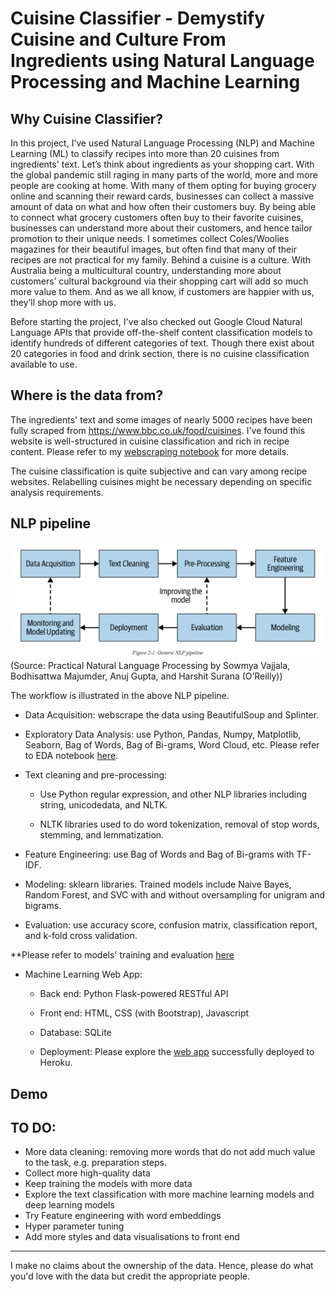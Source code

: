 # Cuisine Classifier - Demystify Cuisine and Culture From Ingredients using Natural Language Processing and Machine Learning


## Why Cuisine Classifier?

In this project, I’ve used Natural Language Processing (NLP) and Machine Learning (ML) to classify recipes into more than 20 cuisines from ingredients' text. Let’s think about ingredients as your shopping cart. With the global pandemic still raging in many parts of the world, more and more people are cooking at home. With many of them opting for buying grocery online and scanning their reward cards, businesses can collect a massive amount of data on what and how often their customers buy. By being able to connect what grocery customers often buy to their favorite cuisines, businesses can understand more about their customers, and hence tailor promotion to their unique needs. I sometimes collect Coles/Woolies magazines for their beautiful images, but often find that many of their recipes are not practical for my family. Behind a cuisine is a culture. With Australia being a multicultural country, understanding more about customers’ cultural background via their shopping cart will add so much more value to them. And as we all know, if customers are happier with us, they’ll shop more with us.

Before starting the project, I've also checked out Google Cloud Natural Language APIs that provide off-the-shelf content classification models to identify hundreds of different categories of text. Though there exist about 20 categories in food and drink section, there is no cuisine classification available to use.


## Where is the data from?

The ingredients' text and some images of nearly 5000 recipes have been fully scraped from https://www.bbc.co.uk/food/cuisines. I've found this website is well-structured in cuisine classification and rich in recipe content. Please refer to my [webscraping notebook](data/00_extract_scraped_bbcfood_cuisine.ipynb) for more details.

The cuisine classification is quite subjective and can vary among recipe websites. Relabelling cuisines might be necessary depending on specific analysis requirements. 


## NLP pipeline

![NLPpipeline](presentation/nlp_pipeline.png)
(Source: Practical Natural Language Processing by Sowmya Vajjala, Bodhisattwa Majumder, Anuj Gupta, and Harshit Surana (O’Reilly))

The workflow is illustrated in the above NLP pipeline.

* Data Acquisition: webscrape the data using BeautifulSoup and Splinter.

* Exploratory Data Analysis: use Python, Pandas, Numpy, Matplotlib, Seaborn, Bag of Words, Bag of Bi-grams, Word Cloud, etc. Please refer to EDA notebook [here](model/00_EDA.ipynb).

* Text cleaning and pre-processing:

    * Use Python regular expression, and other NLP libraries including string, unicodedata, and NLTK.
    
    * NLTK libraries used to do word tokenization, removal of stop words, stemming, and lemmatization.

* Feature Engineering: use Bag of Words and Bag of Bi-grams with TF-IDF.

* Modeling: sklearn libraries. Trained models include Naive Bayes, Random Forest, and SVC with and without oversampling for unigram and bigrams.

* Evaluation: use accuracy score, confusion matrix, classification report, and k-fold cross validation.

**Please refer to models' training and evaluation [here](model/)

* Machine Learning Web App:

    * Back end: Python Flask-powered RESTful API

    * Front end: HTML, CSS (with Bootstrap), Javascript

    * Database: SQLite

    * Deployment: Please explore the [web app](https://cuisine-demystifier.herokuapp.com/) successfully deployed to Heroku.


## Demo



## TO DO:

* More data cleaning: removing more words that do not add much value to the task, e.g. preparation steps.
* Collect more high-quality data
* Keep training the models with more data
* Explore the text classification with more machine learning models and deep learning models
* Try Feature engineering with word embeddings
* Hyper parameter tuning
* Add more styles and data visualisations to front end


---
I make no claims about the ownership of the data. Hence, please do what you'd love with the data but credit the appropriate people.